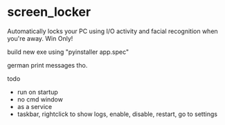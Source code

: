 # screen_locker
Automatically locks your PC using I/O activity and facial recognition when you're away. Win Only!


build new exe using "pyinstaller app.spec"


german print messages tho.

todo
- run on startup
- no cmd window
- as a service
- taskbar, rightclick to show logs, enable, disable, restart, go to settings
